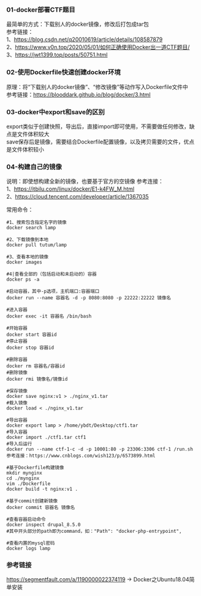 ### 01-docker部署CTF题目
最简单的方式：下载别人的docker镜像，修改后打包成tar包  
参考链接：  
1、https://blog.csdn.net/q20010619/article/details/108587879  
2、https://www.v0n.top/2020/05/01/如何正确使用Docker出一道CTF题目/  
3、https://jwt1399.top/posts/50751.html  

### 02-使用Dockerfile快速创建docker环境
原理：将“下载别人的docker镜像”、“修改镜像”等动作写入Dockerfile文件中  
参考链接：https://blooddark.github.io/blog/docker/3.html  

### 03-docker中export和save的区别
export类似于创建快照，导出后，直接import即可使用，不需要做任何修改，缺点是文件体积较大  
save保存后是镜像，需要结合Dockerfile配置镜像，以及拷贝需要的文件，优点是文件体积较小  

### 04-构建自己的镜像
说明：即使想构建全新的镜像，也要基于官方的空镜像
参考连接：  
1、https://itbilu.com/linux/docker/E1-k4FW_M.html  
2、https://cloud.tencent.com/developer/article/1367035  

常用命令：
```
#1、搜索包含指定名字的镜像
docker search lamp

#2、下载镜像到本地
docker pull tutum/lamp

#3、查看本地的镜像
docker images

#4|查看全部的（包括启动和未启动的）容器
docker ps -a

#启动容器，其中-p选项，主机端口:容器端口
docker run --name 容器名 -d -p 8080:8080 -p 22222:22222 镜像名

#进入容器
docker exec -it 容器名 /bin/bash

#开始容器
docker start 容器id
#停止容器
docker stop 容器id

#删除容器
docker rm 容器名/容器id
#删除镜像
docker rmi 镜像名/镜像id

#保存镜像
docker save nginx:v1 > ./nginx_v1.tar
#载入镜像
docker load < ./nginx_v1.tar

#导出容器
docker export lamp > /home/ybdt/Desktop/ctf1.tar
#导入容器
docker import ./ctf1.tar ctf1
#导入后运行
docker run --name ctf-1-c -d -p 10001:80 -p 23306:3306 ctf-1 /run.sh
参考连接：https://www.cnblogs.com/wish123/p/6573899.html

#基于Dockerfile构建镜像
mkdir mynginx
cd ./mynginx
vim ./Dockerfile
docker build -t nginx:v1 .

#基于commit创建新镜像
docker commit 容器名 镜像名

#查看容器启动命令
docker inspect drupal_8.5.0
#其中开头部分的path即为command，如："Path": "docker-php-entrypoint",

#查看内置的mysql密码
docker logs lamp
```
### 参考链接
https://segmentfault.com/a/1190000022374119 -> Docker之Ubuntu18.04简单安装    